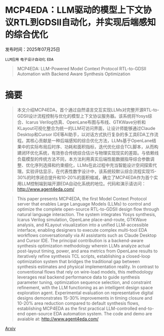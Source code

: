 # MCP4EDA：LLM驱动的模型上下文协议RTL到GDSII自动化，并实现后端感知的综合优化

发布时间：2025年07月25日

`LLM应用` `电子设计自动化` `EDA`

> MCP4EDA: LLM-Powered Model Context Protocol RTL-to-GDSII Automation with Backend Aware Synthesis Optimization

# 摘要

> 本文介绍MCP4EDA，首个通过自然语言交互实现LLMs对完整开源RTL-to-GDSII设计流程控制与优化的模型上下文协议服务器。该系统将Yosys综合、Icarus Verilog仿真、OpenLane布图与布线、GTKWave分析和KLayout可视化整合为统一的LLM可访问界面，让设计师能够通过Claude Desktop和Cursor IDE等AI助手，以对话方式执行复杂的多工具EDA工作流程。其核心贡献是一种后端感知的综合优化方法，LLMs基于OpenLane结果中的实际布局后时序、功耗和面积指标，迭代优化综合TCL脚本，从而构建闭环优化系统，有效弥合传统综合估计与物理实现现实的差距。与依赖线负载模型的传统方法不同，本方法利用真实后端性能数据指导综合参数调整、优化序列选择和约束细化，LLMs在此过程中充当智能设计空间探索代理。实验评估显示，在代表性数字设计中，该系统较默认综合流程实现15-30%的时序闭合提升和10-20%的面积缩减，确立了MCP4EDA作为首个实用LLM控制端到端开源EDA自动化系统的地位。代码和演示请访问：http://www.agent4eda.com/

> This paper presents MCP4EDA, the first Model Context Protocol server that enables Large Language Models (LLMs) to control and optimize the complete open-source RTL-to-GDSII design flow through natural language interaction. The system integrates Yosys synthesis, Icarus Verilog simulation, OpenLane place-and-route, GTKWave analysis, and KLayout visualization into a unified LLM-accessible interface, enabling designers to execute complex multi-tool EDA workflows conversationally via AI assistants such as Claude Desktop and Cursor IDE. The principal contribution is a backend-aware synthesis optimization methodology wherein LLMs analyze actual post-layout timing, power, and area metrics from OpenLane results to iteratively refine synthesis TCL scripts, establishing a closed-loop optimization system that bridges the traditional gap between synthesis estimates and physical implementation reality. In contrast to conventional flows that rely on wire-load models, this methodology leverages real backend performance data to guide synthesis parameter tuning, optimization sequence selection, and constraint refinement, with the LLM functioning as an intelligent design space exploration agent. Experimental evaluation on representative digital designs demonstrates 15-30% improvements in timing closure and 10-20% area reduction compared to default synthesis flows, establishing MCP4EDA as the first practical LLM-controlled end-to-end open-source EDA automation system. The code and demo are avaiable at: http://www.agent4eda.com/

[Arxiv](https://arxiv.org/abs/2507.19570)